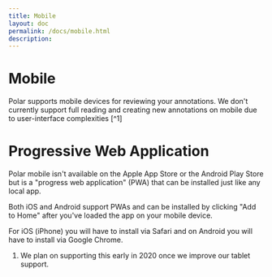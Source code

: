```yaml
---
title: Mobile
layout: doc
permalink: /docs/mobile.html
description:  
---
```


# Mobile

Polar supports mobile devices for reviewing your annotations.  We don't currently support full reading and creating
new annotations on mobile due to user-interface complexities [^1] 

# Progressive Web Application

Polar mobile isn't available on the Apple App Store or the Android Play Store but is a "progress web application" (PWA)
that can be installed just like any local app.  

Both iOS and Android support PWAs and can be installed by clicking "Add to Home" after you've loaded the 
app on your mobile device.  

For iOS (iPhone) you will have to install via Safari and on Android you will have to install via Google Chrome. 

1.  We plan on supporting this early in 2020 once we improve our tablet support.

